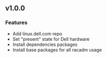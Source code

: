
## v1.0.0

### Features
* Add linux.dell.com repo
* Set "present" state for Dell hardware
* Install dependencies packages
* Install base packages for all racadm usage
